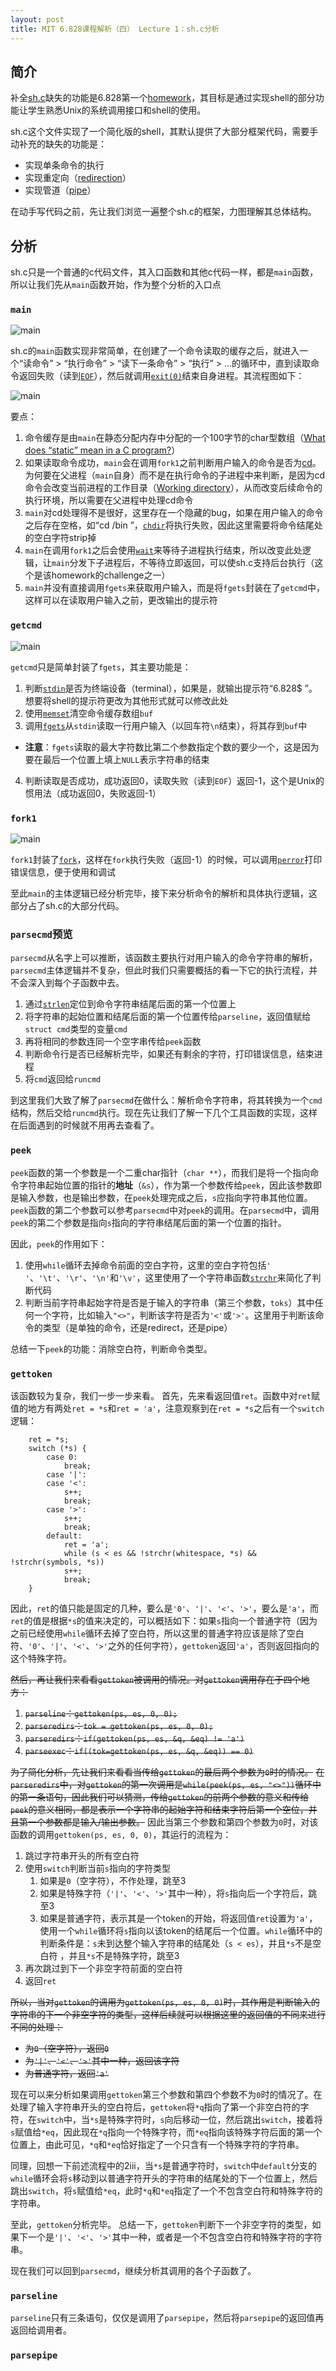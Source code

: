 ```yaml
---
layout: post
title: MIT 6.828课程解析（四） Lecture 1：sh.c分析
---
```


## 简介
补全[sh.c](https://pdos.csail.mit.edu/6.828/2014/homework/sh.c)缺失的功能是6.828第一个[homework](https://pdos.csail.mit.edu/6.828/2014/homework/xv6-shell.html)，其目标是通过实现shell的部分功能让学生熟悉Unix的系统调用接口和shell的使用。

sh.c这个文件实现了一个简化版的shell，其默认提供了大部分框架代码，需要手动补充的缺失的功能是：

* 实现单条命令的执行
* 实现重定向（[redirection](https://www.wikiwand.com/en/Redirection_(computing))）
* 实现管道（[pipe](https://www.wikiwand.com/en/Pipeline_(Unix))）

在动手写代码之前，先让我们浏览一遍整个sh.c的框架，力图理解其总体结构。


## 分析
sh.c只是一个普通的c代码文件，其入口函数和其他c代码一样，都是`main`函数，所以让我们先从`main`函数开始，作为整个分析的入口点

### `main`
![main](/public/img/main_code.png)

sh.c的`main`函数实现非常简单，在创建了一个命令读取的缓存之后，就进入一个“读命令” > “执行命令” > “读下一条命令” > “执行” > ...的循环中，直到读取命令返回失败（读到[`EOF`](https://en.wikipedia.org/wiki/End-of-file)），然后就调用[`exit(0)`](http://pubs.opengroup.org/onlinepubs/009695399/functions/exit.html)结束自身进程。其流程图如下：

![main](/public/img/main.png)

要点：

1. 命令缓存是由`main`在静态分配内存中分配的一个100字节的char型数组（[What does “static” mean in a C program?](http://stackoverflow.com/questions/572547/what-does-static-mean-in-a-c-program)）
2. 如果读取命令成功，`main`会在调用`fork1`之前判断用户输入的命令是否为[cd](http://pubs.opengroup.org/onlinepubs/009696699/utilities/cd.html)。为何要在父进程（`main`自身）而不是在执行命令的子进程中来判断，是因为cd命令会改变当前进程的工作目录（[Working directory](https://en.wikipedia.org/wiki/Working_directory)），从而改变后续命令的执行环境，所以需要在父进程中处理cd命令
3. `main`对cd处理得不是很好，这里存在一个隐藏的bug，如果在用户输入的命令之后存在空格，如“cd /bin  ”，[`chdir`](http://pubs.opengroup.org/onlinepubs/009695399/functions/chdir.html)将执行失败，因此这里需要将命令结尾处的空白字符strip掉
4. `main`在调用`fork1`之后会使用[`wait`](http://pubs.opengroup.org/onlinepubs/009695399/functions/wait.html)来等待子进程执行结束，所以改变此处逻辑，让`main`分发下子进程后，不等待立即返回，可以使sh.c支持后台执行（这个是该homework的challenge之一）
5. `main`并没有直接调用`fgets`来获取用户输入，而是将`fgets`封装在了`getcmd`中，这样可以在读取用户输入之前，更改输出的提示符

### `getcmd`
![main](/public/img/getcmd_code.png)

`getcmd`只是简单封装了`fgets`，其主要功能是：

1. 判断[`stdin`](http://pubs.opengroup.org/onlinepubs/009695399/functions/stdin.html)是否为终端设备（terminal），如果是，就输出提示符“6.828$ ”。想要将shell的提示符更改为其他形式就可以修改此处
2. 使用[`memset`](http://pubs.opengroup.org/onlinepubs/009695399/functions/memset.html)清空命令缓存数组`buf`
3. 调用[`fgets`](http://pubs.opengroup.org/onlinepubs/009695399/functions/fgets.html)从`stdin`读取一行用户输入（以回车符`\n`结束），将其存到`buf`中
  * **注意**：`fgets`读取的最大字符数比第二个参数指定个数的要少一个，这是因为要在最后一个位置上填上`NULL`表示字符串的结束
4. 判断读取是否成功，成功返回0，读取失败（读到`EOF`）返回-1，这个是Unix的惯用法（成功返回0，失败返回-1）

### `fork1`
![main](/public/img/fork1_code.png)

`fork1`封装了[`fork`](http://pubs.opengroup.org/onlinepubs/009695399/functions/fork.html)，这样在`fork`执行失败（返回-1）的时候，可以调用[`perror`](http://pubs.opengroup.org/onlinepubs/009695399/functions/perror.html)打印错误信息，便于使用和调试

至此`main`的主体逻辑已经分析完毕，接下来分析命令的解析和具体执行逻辑，这部分占了sh.c的大部分代码。

### `parsecmd`预览
`parsecmd`从名字上可以推断，该函数主要执行对用户输入的命令字符串的解析，`parsecmd`主体逻辑并不复杂，但此时我们只需要概括的看一下它的执行流程，并不会深入到每个子函数中去。

1. 通过[`strlen`](http://pubs.opengroup.org/onlinepubs/009695399/functions/strlen.html)定位到命令字符串结尾后面的第一个位置上
2. 将字符串的起始位置和结尾后面的第一个位置传给`parseline`，返回值赋给`struct cmd`类型的变量`cmd`
3. 再将相同的参数连同一个空字串传给`peek`函数
4. 判断命令行是否已经解析完毕，如果还有剩余的字符，打印错误信息，结束进程
5. 将`cmd`返回给`runcmd`

到这里我们大致了解了`parsecmd`在做什么：解析命令字符串，将其转换为一个`cmd`结构，然后交给`runcmd`执行。现在先让我们了解一下几个工具函数的实现，这样在后面遇到的时候就不用再去查看了。

### `peek`
`peek`函数的第一个参数是一个二重char指针（`char **`），而我们是将一个指向命令字符串起始位置的指针的**地址**（`&s`），作为第一个参数传给`peek`，因此该参数即是输入参数，也是输出参数，在`peek`处理完成之后，`s`应指向字符串其他位置。
`peek`函数的第二个参数可以参考`parsecmd`中对`peek`的调用。在`parsecmd`中，调用`peek`的第二个参数是指向`s`指向的字符串结尾后面的第一个位置的指针。

因此，`peek`的作用如下：

1. 使用`while`循环去掉命令前面的空白字符，这里的空白字符包括`' '`、`'\t'`、`'\r'`、`'\n'`和`'\v'`，这里使用了一个字符串函数[`strchr`](http://pubs.opengroup.org/onlinepubs/009695399/functions/strchr.html)来简化了判断代码
2. 判断当前字符串起始字符是否是于输入的字符串（第三个参数，`toks`）其中任何一个字符，比如输入`"<>"`，判断该字符是否为`'<'`或`'>'`。这里用于判断该命令的类型（是单独的命令，还是redirect，还是pipe）

总结一下`peek`的功能：消除空白符，判断命令类型。

### `gettoken`
该函数较为复杂，我们一步一步来看。
首先，先来看返回值`ret`。函数中对`ret`赋值的地方有两处`ret = *s`和`ret = 'a'`，注意观察到在`ret = *s`之后有一个`switch`逻辑：

```
    ret = *s;
    switch (*s) {
        case 0:
            break;
        case '|':
        case '<':
            s++;
            break;
        case '>':
            s++;
            break;
        default:
            ret = 'a';
            while (s < es && !strchr(whitespace, *s) && !strchr(symbols, *s))
            s++;
            break;
    }
```

因此，`ret`的值只能是固定的几种，要么是`'0'`、`'|'`、`'<'`、`'>'`，要么是`'a'`，而`ret`的值是根据`*s`的值来决定的，可以概括如下：如果`s`指向一个普通字符（因为之前已经使用`while`循环去掉了空白符，所以这里的普通字符应该是除了空白符、`'0'`、`'|'`、`'<'`、`'>'`之外的任何字符），`gettoken`返回`'a'`，否则返回指向的这个特殊字符。

~~然后，再让我们来看看`gettoken`被调用的情况。对`gettoken`调用存在于四个地方：~~

1. ~~`parseline`：`gettoken(ps, es, 0, 0);`~~
2. ~~`parseredirs`：`tok = gettoken(ps, es, 0, 0);`~~
3. ~~`parseredirs`：`if(gettoken(ps, es, &q, &eq) != 'a')`~~
4. ~~`parseexec`：`if((tok=gettoken(ps, es, &q, &eq)) == 0)`~~

~~为了简化分析，先让我们来看看当传给`gettoken`的最后两个参数为`0`时的情况。~~
~~在`parseredirs`中，对`gettoken`的第一次调用是`while(peek(ps, es, "<>"))`循环中的第一条语句，因此我们可以猜测，传给`gettoken`的前两个参数的意义和传给`peek`的意义相同，都是表示一个字符串的起始字符和结束字符后第一个空位，并且第一个参数都是输入/输出参数。~~
因此当第三个参数和第四个参数为`0`时，对该函数的调用`gettoken(ps, es, 0, 0)`，其运行的流程为：

1. 跳过字符串开头的所有空白符
2. 使用`switch`判断当前`s`指向的字符类型
    1. 如果是`0`（空字符），不作处理，跳至3
    2. 如果是特殊字符（`'|'`、`'<'`、`'>'`其中一种），将`s`指向后一个字符后，跳至3
    3. 如果是普通字符，表示其是一个token的开始，将返回值`ret`设置为`'a'`，使用一个`while`循环将`s`指向以该token的结尾后一个位置。`while`循环中的判断条件是：`s`未到达整个输入字符串的结尾处（`s < es`），并且`*s`不是空白符 ，并且`*s`不是特殊字符，跳至3
3. 再次跳过到下一个非空字符前面的空白符
4. 返回`ret`

~~所以，当对`gettoken`的调用为`gettoken(ps, es, 0, 0)`时，其作用是判断输入的字符串的下一个非空字符的类型，这样后续就可以根据这里的返回值的不同来进行不同的处理：~~

* ~~为`0`（空字符），返回`0`~~
* ~~为`'|'`、`'<'`、`'>'`其中一种，返回该字符~~
* ~~为普通字符，返回`'a'`~~

现在可以来分析如果调用`gettoken`第三个参数和第四个参数不为`0`时的情况了。在处理了输入字符串开头的空白符后，`gettoken`将`*q`指向了第一个非空白符的字符，在`switch`中，当`*s`是特殊字符时，`s`向后移动一位，然后跳出`switch`，接着将`s`赋值给`*eq`，因此现在`*q`指向一个特殊字符，而`*eq`指向该特殊字符后面的第一个位置上，由此可见，`*q`和`*eq`恰好指定了一个只含有一个特殊字符的字符串。

同理，回想一下前述流程中的2iii，当`*s`是普通字符时，`switch`中`default`分支的`while`循环会将`s`移动到以普通字符开头的字符串的结尾处的下一个位置上，然后跳出`switch`，将`s`赋值给`*eq`，此时`*q`和`*eq`指定了一个不包含空白符和特殊字符的字符串。

至此，`gettoken`分析完毕。
总结一下，`gettoken`判断下一个非空字符的类型，如果下一个是`'|'`、`'<'`、`'>'`其中一种，或者是一个不包含空白符和特殊字符的字符串。

现在我们可以回到`parsecmd`，继续分析其调用的各个子函数了。

### `parseline`
`parseline`只有三条语句，仅仅是调用了`parsepipe`，然后将`parsepipe`的返回值再返回给调用者。

### `parsepipe`

